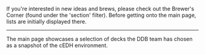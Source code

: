 If you're interested in new ideas and brews, please check out the Brewer's Corner (found under the 'section' filter). Before getting onto the main page, lists are  initially displayed there.

---

The main page showcases a selection of decks the DDB team has chosen as a snapshot of the cEDH environment.
